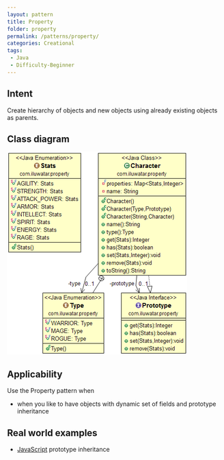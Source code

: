 ```yaml
---
layout: pattern
title: Property
folder: property
permalink: /patterns/property/
categories: Creational
tags:
 - Java
 - Difficulty-Beginner
---
```


## Intent
Create hierarchy of objects and new objects using already existing
objects as parents.

## Class diagram
![alt text](./etc/property.png "Property")

## Applicability
Use the Property pattern when

* when you like to have objects with dynamic set of fields and prototype inheritance

## Real world examples

* [JavaScript](https://developer.mozilla.org/en-US/docs/Web/JavaScript/Inheritance_and_the_prototype_chain) prototype inheritance
